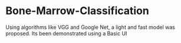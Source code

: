 # Bone-Marrow-Classification
Using algorithms like VGG and Google Net, a light and fast model was proposed. Its been demonstrated using a Basic UI
